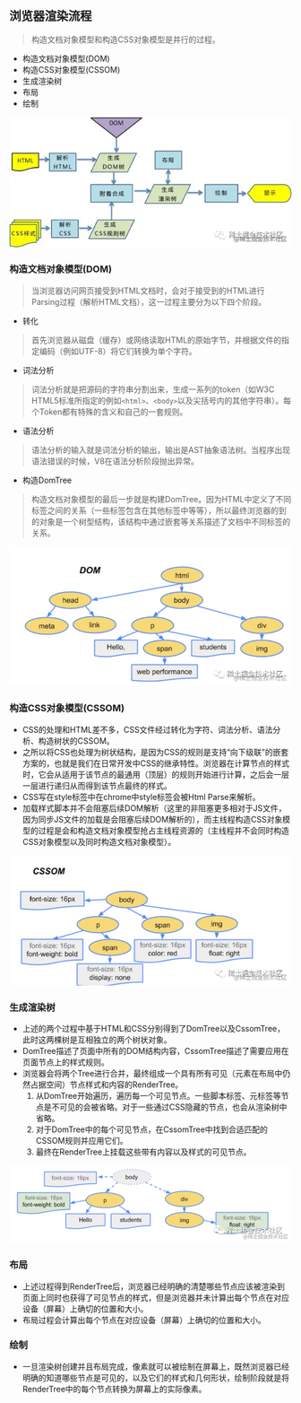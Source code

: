 ## 浏览器渲染流程
> 构造文档对象模型和构造CSS对象模型是并行的过程。

- 构造文档对象模型(DOM)
- 构造CSS对象模型(CSSOM)
- 生成渲染树
- 布局
- 绘制

![html渲染](./img/html%E6%B8%B2%E6%9F%93.png)
### 构造文档对象模型(DOM)
> 当浏览器访问网页接受到HTML文档时，会对于接受到的HTML进行Parsing过程（解析HTML文档），这一过程主要分为以下四个阶段。

- 转化
> 首先浏览器从磁盘（缓存）或网络读取HTML的原始字节，并根据文件的指定编码（例如UTF-8）将它们转换为单个字符。

- 词法分析
> 词法分析就是把源码的字符串分割出来，生成一系列的token（如W3C HTML5标准所指定的例如`<html>`、`<body>`以及尖括号内的其他字符串）。每个Token都有特殊的含义和自己的一套规则。

- 语法分析
> 语法分析的输入就是词法分析的输出，输出是AST抽象语法树。当程序出现语法错误的时候，V8在语法分析阶段抛出异常。

- 构造DomTree
> 构造文档对象模型的最后一步就是构建DomTree。因为HTML中定义了不同标签之间的关系（一些标签包含在其他标签中等等），所以最终浏览器的到的对象是一个树型结构，该结构中通过嵌套等关系描述了文档中不同标签的关系。

![domTree](./img/domTree.png)
### 构造CSS对象模型(CSSOM)
- CSS的处理和HTML差不多，CSS文件经过转化为字符、词法分析、语法分析、构造树状的CSSOM。
- 之所以将CSS也处理为树状结构，是因为CSS的规则是支持“向下级联”的嵌套方案的，也就是我们在日常开发中CSS的继承特性。浏览器在计算节点的样式时，它会从适用于该节点的最通用（顶层）的规则开始进行计算，之后会一层一层进行递归从而得到该节点最终的样式。
- CSS写在style标签中在chrome中style标签会被Html Parse来解析。
- 加载样式脚本并不会阻塞后续DOM解析（这里的非阻塞更多相对于JS文件，因为同步JS文件的加载是会阻塞后续DOM解析的），而主线程构造CSS对象模型的过程是会和构造文档对象模型抢占主线程资源的（主线程并不会同时构造CSS对象模型以及同时构造文档对象模型）。

![cssomTree](./img/cssomTree.png)
### 生成渲染树
- 上述的两个过程中基于HTML和CSS分别得到了DomTree以及CssomTree，此时这两棵树是互相独立的两个树状对象。
- DomTree描述了页面中所有的DOM结构内容，CssomTree描述了需要应用在页面节点上的样式规则。
- 浏览器会将两个Tree进行合并，最终组成一个具有所有可见（元素在布局中仍然占据空间）节点样式和内容的RenderTree。
  1. 从DomTree开始遍历，遍历每一个可见节点。一些脚本标签、元标签等节点是不可见的会被省略。对于一些通过CSS隐藏的节点，也会从渲染树中省略。
  2. 对于DomTree中的每个可见节点，在CssomTree中找到合适匹配的CSSOM规则并应用它们。
  3. 最终在RenderTree上挂载这些带有内容以及样式的可见节点。

![renderTree](./img/renderTree.png)
### 布局
- 上述过程得到RenderTree后，浏览器已经明确的清楚哪些节点应该被渲染到页面上同时也获得了可见节点的样式，但是浏览器并未计算出每个节点在对应设备（屏幕）上确切的位置和大小。
- 布局过程会计算出每个节点在对应设备（屏幕）上确切的位置和大小。
### 绘制
- 一旦渲染树创建并且布局完成，像素就可以被绘制在屏幕上，既然浏览器已经明确的知道哪些节点是可见的，以及它们的样式和几何形状，绘制阶段就是将RenderTree中的每个节点转换为屏幕上的实际像素。
